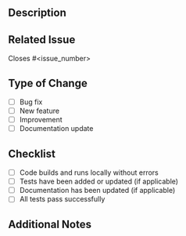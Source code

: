 ## Description

<!-- Provide a brief description of the changes introduced in this pull request. -->

## Related Issue

<!-- If applicable, reference the issue number this PR addresses. -->
Closes #<issue_number>

## Type of Change

- [ ] Bug fix
- [ ] New feature
- [ ] Improvement
- [ ] Documentation update

## Checklist

- [ ] Code builds and runs locally without errors
- [ ] Tests have been added or updated (if applicable)
- [ ] Documentation has been updated (if applicable)
- [ ] All tests pass successfully

## Additional Notes

<!-- Add any other information that would be helpful for reviewers. -->